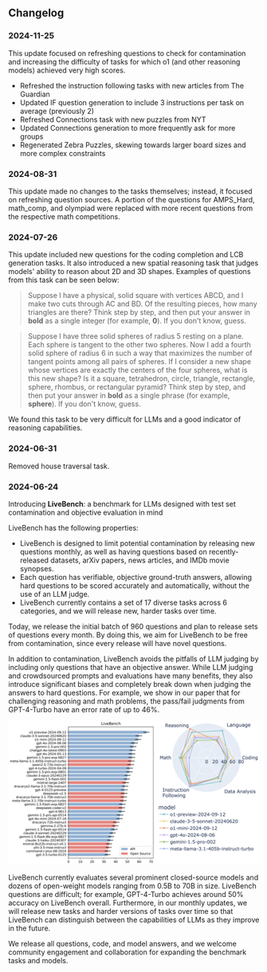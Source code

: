 ## Changelog

### 2024-11-25
This update focused on refreshing questions to check for contamination and increasing the difficulty of tasks for which o1 (and other reasoning models) achieved very high scores.
 - Refreshed the instruction following tasks with new articles from The Guardian
 - Updated IF question generation to include 3 instructions per task on average (previously 2)
 - Refreshed Connections task with new puzzles from NYT
 - Updated Connections generation to more frequently ask for more groups
 - Regenerated Zebra Puzzles, skewing towards larger board sizes and more complex constraints

### 2024-08-31

This update made no changes to the tasks themselves; instead, it focused on refreshing question sources. A portion of the questions for AMPS_Hard, math_comp, and olympiad were replaced with more recent questions from the respective math competitions.

### 2024-07-26

This update included new questions for the coding completion and LCB generation tasks. It also introduced a new spatial reasoning task that judges models' ability to reason about 2D and 3D shapes. Examples of questions from this task can be seen below:

 > Suppose I have a physical, solid square with vertices ABCD, and I make two cuts through AC and BD. Of the resulting pieces, how many triangles are there?  Think step by step, and then put your answer in **bold** as a single integer (for example, **0**). If you don't know, guess.

 > Suppose I have three solid spheres of radius 5 resting on a plane. Each sphere is tangent to the other two spheres. Now I add a fourth solid sphere of radius 6 in such a way that maximizes the number of tangent points among all pairs of spheres. If I consider a new shape whose vertices are exactly the centers of the four spheres, what is this new shape? Is it a square, tetrahedron, circle, triangle, rectangle, sphere, rhombus, or rectangular pyramid? Think step by step, and then put your answer in **bold** as a single phrase (for example, **sphere**). If you don't know, guess.

We found this task to be very difficult for LLMs and a good indicator of reasoning capabilities.

### 2024-06-31

Removed house traversal task.

### 2024-06-24

Introducing **LiveBench**: a benchmark for LLMs designed with test set contamination and objective evaluation in mind

LiveBench has the following properties:

 - LiveBench is designed to limit potential contamination by releasing new questions monthly, as well as having questions based on recently-released datasets, arXiv papers, news articles, and IMDb movie synopses.
 - Each question has verifiable, objective ground-truth answers, allowing hard questions to be scored accurately and automatically, without the use of an LLM judge.
 - LiveBench currently contains a set of 17 diverse tasks across 6 categories, and we will release new, harder tasks over time.

Today, we release the initial batch of 960 questions and plan to release sets of questions every month. By doing this, we aim for LiveBench to be free from contamination, since every release will have novel questions.


In addition to contamination, LiveBench avoids the pitfalls of LLM judging by including only questions that have an objective answer. While LLM judging and crowdsourced prompts and evaluations have many benefits, they also introduce significant biases and completely break down when judging the answers to hard questions. For example, we show in our paper that for challenging reasoning and math problems, the pass/fail judgments from GPT-4-Turbo have an error rate of up to 46%.

![changelog-img](assets/livebench-2024-09-30.png)

LiveBench currently evaluates several prominent closed-source models and dozens of open-weight models ranging from 0.5B to 70B in size. LiveBench questions are difficult; for example, GPT-4-Turbo achieves around 50% accuracy on LiveBench overall. Furthermore, in our monthly updates, we will release new tasks and harder versions of tasks over time so that LiveBench can distinguish between the capabilities of LLMs as they improve in the future.

We release all questions, code, and model answers, and we welcome community engagement and collaboration for expanding the benchmark tasks and models.